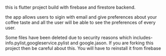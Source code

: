 this is flutter project build with firebase and firestore backend.

the app allows users to sigin with email and give preferences about your coffee taste and all the user will be able to see the preferences of every user.

Some files have been deleted due to security reasons which includes-
info.pylist,googleservice.pylist and google.jason.
If you are forking this project then be careful about this. You will have to reinstall it from firebase
